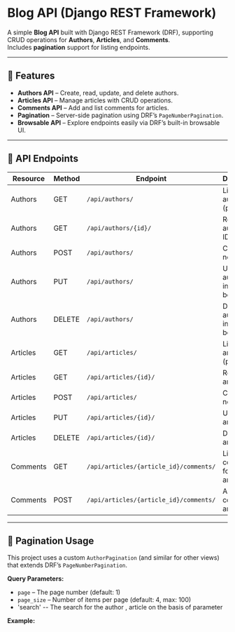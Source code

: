 # Blog API (Django REST Framework)

A simple **Blog API** built with Django REST Framework (DRF), supporting CRUD operations for **Authors**, **Articles**, and **Comments**.  
Includes **pagination** support for listing endpoints.

---

## 🚀 Features

- **Authors API** – Create, read, update, and delete authors.
- **Articles API** – Manage articles with CRUD operations.
- **Comments API** – Add and list comments for articles.
- **Pagination** – Server-side pagination using DRF’s `PageNumberPagination`.
- **Browsable API** – Explore endpoints easily via DRF’s built-in browsable UI.

---

## 📂 API Endpoints

| Resource         | Method | Endpoint                                      | Description                          |
|------------------|--------|-----------------------------------------------|--------------------------------------|
| Authors          | GET    | `/api/authors/`                               | List all authors (paginated)         |
| Authors          | GET    | `/api/authors/{id}/`                          | Retrieve author by ID                |
| Authors          | POST   | `/api/authors/`                               | Create a new author                  |
| Authors          | PUT    | `/api/authors/`                               | Update author (ID in request body)   |
| Authors          | DELETE | `/api/authors/`                               | Delete author (ID in request body)   |
| Articles         | GET    | `/api/articles/`                              | List all articles (paginated)        |
| Articles         | GET    | `/api/articles/{id}/`                         | Retrieve article by ID               |
| Articles         | POST   | `/api/articles/`                              | Create a new article                 |
| Articles         | PUT    | `/api/articles/{id}/`                         | Update article by ID                 |
| Articles         | DELETE | `/api/articles/{id}/`                         | Delete article by ID                 |
| Comments         | GET    | `/api/articles/{article_id}/comments/`        | List all comments for an article     |
| Comments         | POST   | `/api/articles/{article_id}/comments/`        | Add comment to an article            |

---

## 🔄 Pagination Usage

This project uses a custom `AuthorPagination` (and similar for other views) that extends DRF’s `PageNumberPagination`.

**Query Parameters:**
- `page` – The page number (default: 1)
- `page_size` – Number of items per page (default: 4, max: 100)
- 'search' -- The search for the author , article on the basis of parameter

**Example:**
